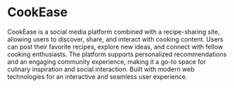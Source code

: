 # CookEase
CookEase is a social media platform combined with a recipe-sharing site, allowing users to discover, share, and interact with cooking content. Users can post their favorite recipes, explore new ideas, and connect with fellow cooking enthusiasts. The platform supports personalized recommendations and an engaging community experience, making it a go-to space for culinary inspiration and social interaction. Built with modern web technologies for an interactive and seamless user experience.
